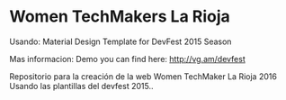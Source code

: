 # Women TechMakers La Rioja

Usando:
Material Design Template for DevFest 2015 Season

Mas informacion:
Demo you can find here: http://vg.am/devfest

Repositorio para la creación de la web Women TechMaker La Rioja 2016
Usando las plantillas del devfest 2015..
